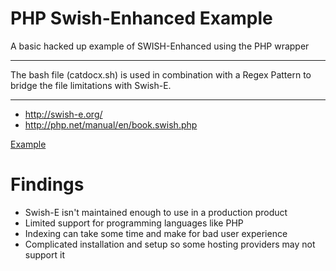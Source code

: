 # PHP Swish-Enhanced Example
A basic hacked up example of SWISH-Enhanced using the PHP wrapper
___

The bash file (catdocx.sh) is used in combination with a Regex Pattern to bridge the file limitations with Swish-E.
___

+ http://swish-e.org/
+ http://php.net/manual/en/book.swish.php

[Example](http://www.thomasrothwell.com/swish/)

# Findings
+ Swish-E isn't maintained enough to use in a production product
+ Limited support for programming languages like PHP
+ Indexing can take some time and make for bad user experience
+ Complicated installation and setup so some hosting providers may not support it